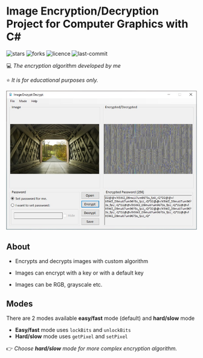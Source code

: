 # Image Encryption/Decryption Project for Computer Graphics with C#</h1>

![stars](https://img.shields.io/github/stars/myoluk/computer-graphics)
![forks](https://img.shields.io/github/forks/myoluk/computer-graphics)
![licence](https://img.shields.io/github/license/myoluk/computer-graphics)
![last-commit](https://img.shields.io/github/last-commit/myoluk/computer-graphics)

💻 _The encryption algorithm developed by me_

⭐ _It is for educational purposes only._

![Image Encrypt/Decrypt](images/sample.jpg)

## About

- Encrypts and decrypts images with custom algorithm

- Images can encrypt with a key or with a default key

- Images can be RGB, grayscale etc.

## Modes
There are 2 modes available **easy/fast** mode (default) and **hard/slow** mode

- **Easy/fast** mode uses `lockBits` and `unlockBits`
- **Hard/slow** mode uses `getPixel` and `setPixel`

👉 _Choose **hard/slow** mode for more complex encryption algorithm._
